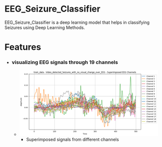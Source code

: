 # EEG_Seizure_Classifier
EEG_Seizure_Classifier is a deep learning model that helps in classifying Seizures using Deep Learning Methods.
# Features
- ### visualizing EEG signals through 19 channels
    - ![Superimposed signals from different channels](screenshots/eeg_signal_superimposed_channels.png)
        - Superimposed signals from different channels 
